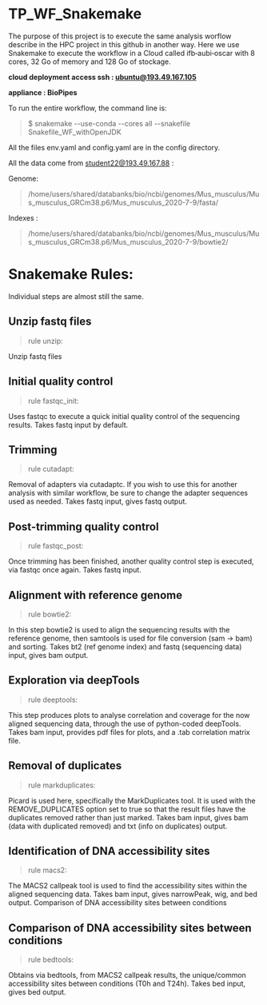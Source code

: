 # TP_WF_Snakemake

The purpose of this project is to execute the same analysis worflow describe in the HPC project in this github in another way.
Here we use Snakemake to execute the workflow in a Cloud called ifb‑aubi‑oscar with 8 cores, 32 Go of memory and 128 Go of stockage.

**cloud deployment access ssh : ubuntu@193.49.167.105**

**appliance : BioPipes**

To run the entire workflow, the command line is:

> $ snakemake --use-conda --cores all  --snakefile Snakefile_WF_withOpenJDK 

All the files env.yaml and config.yaml are in the config directory.

All the data come from  student22@193.49.167.88 :

Genome:
> /home/users/shared/databanks/bio/ncbi/genomes/Mus_musculus/Mus_musculus_GRCm38.p6/Mus_musculus_2020-7-9/fasta/

Indexes : 
> /home/users/shared/databanks/bio/ncbi/genomes/Mus_musculus/Mus_musculus_GRCm38.p6/Mus_musculus_2020-7-9/bowtie2/


# Snakemake Rules:

Individual steps are almost still the same.

## Unzip fastq files
>rule unzip:

Unzip fastq files

## Initial quality control 
>rule fastqc_init:

Uses fastqc to execute a quick initial quality control of the sequencing results. Takes fastq input by default.

## Trimming 
>rule cutadapt:

Removal of adapters via cutadaptc. If you wish to use this for another analysis with similar workflow, be sure to change the adapter sequences used as needed. Takes fastq input, gives fastq output.

## Post-trimming quality control 
>rule fastqc_post:

Once trimming has been finished, another quality control step is executed, via fastqc once again. Takes fastq input.

## Alignment with reference genome  
>rule bowtie2:

In this step bowtie2 is used to align the sequencing results with the reference genome, then samtools is used for file conversion (sam -> bam) and sorting. Takes bt2 (ref genome index) and fastq (sequencing data) input, gives bam output.

## Exploration via deepTools 
>rule deeptools:

This step produces plots to analyse correlation and coverage for the now aligned sequencing data, through the use of python-coded deepTools. Takes bam input, provides pdf files for plots, and a .tab correlation matrix file.

## Removal of duplicates  
>rule markduplicates:

Picard is used here, specifically the MarkDuplicates tool. It is used with the REMOVE_DUPLICATES option set to true so that the result files have the duplicates removed rather than just marked. Takes bam input, gives bam (data with duplicated removed) and txt (info on duplicates) output.


## Identification of DNA accessibility sites 
>rule macs2:

The MACS2 callpeak tool is used to find the accessibility sites within the aligned sequencing data. Takes bam input, gives narrowPeak, wig, and bed output.
Comparison of DNA accessibility sites between conditions

## Comparison of DNA accessibility sites between conditions
>rule bedtools:

Obtains via bedtools, from MACS2 callpeak results, the unique/common accessibility sites between conditions (T0h and T24h). Takes bed input, gives bed output.



